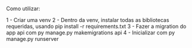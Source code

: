 Como utilizar:

1 - Criar uma venv
2 - Dentro da venv, instalar todas as bibliotecas requeridas, usando pip install -r requirements.txt
3 - Fazer a migration do app api com py manage.py makemigrations api
4 - Inicializar com py manage.py runserver
